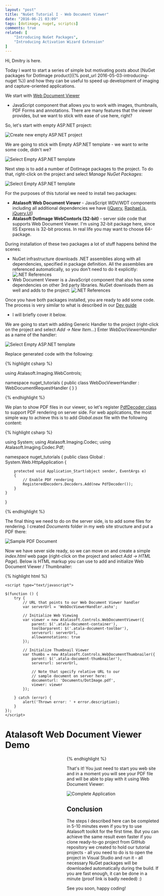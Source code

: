```yaml
---
layout: "post"
title: "NuGet Tutorial I - Web Document Viewer"
date: "2016-06-21 03:09"
tags: [dotimage, nuget, scriptcs]
comments: true
related: [
    "Introducing NuGet Packages",
    "Introducing Activation Wizard Extension"
]
---
```

Hi, Dmitry is here.

Today I want to start a series of simple but motivating posts about [NuGet packages
for DotImage product]({% post_url 2016-05-03-introducing-nuget %}) and how they can be useful to speed up development of imaging
and capture-oriented applications.

We start with [Web Document Viewer](http://www.atalasoft.com/Technical-Details/net-technical?s=2) 
- JavaScript component that allows you to work
with images, thumbnails, PDF Forms and annotations. There are many features
that the viewer provides, but we want to stick with ease of use here, right?

So, let's start with empty ASP.NET project:

![Create new empty ASP.NET project](/images/2016/06/nuget-tutorial-empty-project.PNG)

We are going to stick with Empty ASP.NET template - we want to write some code,
didn't we?

![Select Empty ASP.NET template](/images/2016/06/nuget-tutorial-asp-project.PNG)

Next step is to add a number of DotImage packages to the project. To do that,
right-click on the project and select *Manage NuGet Packages*:

![Select Empty ASP.NET template](/images/2016/06/nuget-tutorial-add-packages.PNG)

For the purposes of this tutorial we need to install two packages:

 - **Atalasoft Web Document Viewer** - JavaScript WDV/WDT components including 
   all additional dependencies we have ([jQuery](https://jquery.com/), 
   [Raphael.js](http://dmitrybaranovskiy.github.io/raphael/), 
   [jQuery.UI](http://jqueryui.com/))
 - **Atalasoft DotImage WebContorls (32-bit)** - server side code that supports 
   Web Document Viewer. I'm using 32-bit package here, since IIS Express is 32-bit process. 
   In real life you may want to choose 64-package.

During installation of these two packages a lot of stuff happens behind the scenes:

 - NuGet infrastructure downloads .NET assemblies along with all dependencies, specified in 
   package definition. All the assemblies are referenced automatically, so you don't need
   to do it explicitly:
   ![.NET References](/images/2016/06/nuget-tutorial-references.PNG)
 - Web Document Viewer is a JavaScript component that also has some dependencies on 
   other 3rd party libraries. NuGet downloads them as well and adds to the project:
   ![.NET References](/images/2016/06/nuget-tutorial-js-resources.PNG)

Once you have both packages installed, you are ready to add some code. The process is very 
similar to what is described in our 
[Dev guide](http://www.atalasoft.com/docs/dotimage/docs-concept/AtalasoftDotImageDevelopersGuide_EN.pdf#page=396) 
- I will briefly cover it below.

We are going to start with adding Generic Handler to the project 
(right-click on the project and select *Add -> New Item...*) Enter *WebDocViewerHandler* 
as a name of the handler:

![Select Empty ASP.NET template](/images/2016/06/nuget-tutorial-add-handler.PNG)

Replace generated code with the following:

{% highlight csharp %}

using Atalasoft.Imaging.WebControls;

namespace nuget_tutorials
{
    public class WebDocViewerHandler : WebDocumentRequestHandler
    { }
}

{% endhighlight %}

We plan to show PDF files in our viewer, so let's register 
[PdfDecoder class](https://www.atalasoft.com/docs/DotImage/docs/html/8CBB6DDE.htm)
to support PDF rendering on server side. For web applications, the most simple
way to achieve this is to add *Global.asax* file with the following content:

{% highlight csharp %}

using System;
using Atalasoft.Imaging.Codec;
using Atalasoft.Imaging.Codec.Pdf;

namespace nuget_tutorials
{
    public class Global : System.Web.HttpApplication
    {

        protected void Application_Start(object sender, EventArgs e)
        {
            // Enable PDF rendering
            RegisteredDecoders.Decoders.Add(new PdfDecoder());
        }
    }
}

{% endhighlight %}

The final thing we need to do on the server side, is to add some files for rendering. 
I created *Documents* folder in my web site structure and put a PDF there:

![Sample PDF Document](/images/2016/06/nuget-tutorial-sample-document.PNG)

Now we have sever side ready, so we can move on and create a simple *index.html* web page 
(right-click on the project and select *Add -> HTML Page*). Below is HTML markup you 
can use to add and initialize Web Document Viewer / Thumbnailer:

{% highlight html %}

<!DOCTYPE html>
<html xmlns="http://www.w3.org/1999/xhtml">
<head>
    <title></title>
    <!-- Script includes for Web Viewing -->
    <script src="Scripts/jquery-1.7.1.min.js" type="text/javascript"></script>
    <script src="Scripts/jquery-ui-1.8.14.min.js" type="text/javascript"></script>
    <script src="Scripts/atalaWebDocumentViewer.js" type="text/javascript"></script>
    <!-- Style for Web Viewer -->
    <link href="Content/themes/base/jquery-ui.css" rel="Stylesheet" type="text/css" />
    <link href="Scripts/atalaWebDocumentViewer.css" rel="Stylesheet" type="text/css" />

    <script type="text/javascript">

    $(function () {
        try {
            // URL that points to our Web Document Viewer handler
            var serverUrl = 'WebDocViewerHandler.ashx';

            // Initialize Web Viewing
            var viewer = new Atalasoft.Controls.WebDocumentViewer({
                parent: $('.atala-document-container'),
                toolbarparent: $('.atala-document-toolbar'),
                serverurl: serverUrl,
                allowannotations: true
            });

            // Initialize Thumbnail Viewer
            var thumbs = new Atalasoft.Controls.WebDocumentThumbnailer({
                parent: $('.atala-document-thumbnailer'),
                serverurl: serverUrl,

                // Note that specify relative URL to our 
				// sample document on server here:
                documenturl: 'Documents/DotImage.pdf',
                viewer: viewer
            });

        } catch (error) {
            alert('Thrown error: ' + error.description);
        }
    });
    </script>
</head>
<body>
    <h1>Atalasoft Web Document Viewer Demo</h1>
<div>
    <div class="atala-document-toolbar" style="width: 1000px;"></div>
    <div class="atala-document-thumbnailer" style="width: 200px; height: 500px; float: left"></div>
    <div class="atala-document-container" style="width: 800px; height: 500px; float: left"></div>
</div>
</body>
</html>

{% endhighlight %}

That's it! You just need to start you web site and in a moment you will see your PDF
file and will be able to play with it using Web Document Viewer:

![Complete Application](/images/2016/06/nuget-tutorial-done.PNG)

## Conclusion
The steps I described here can be completed in 5-10 minutes even if you try
to use Atalasoft toolkit for the first time. But you can achieve the same result even faster 
if you clone ready-to-go project from GitHub repository we created to hold 
our tutorial projects - all you need to do is to open the project in Visual Studio
and run it - all necessary NuGet packages will be downloaded automatically
during the build. If you are fast enough, it can be done in a minute (proof link is badly needed) :)

See you soon, happy coding!

